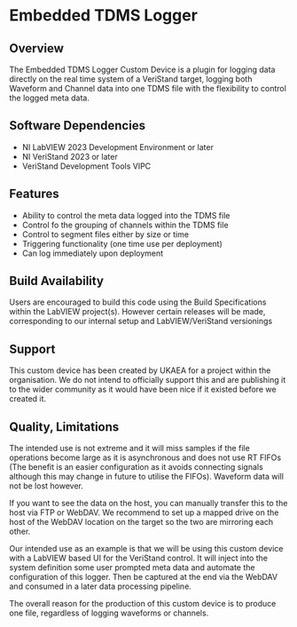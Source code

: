 
# Embedded TDMS Logger

## Overview

The Embedded TDMS Logger Custom Device is a plugin for logging data directly on the real time system of a VeriStand target, logging both Waveform and Channel data into one TDMS file with the flexibility to control the logged meta data.

## Software Dependencies

- NI LabVIEW 2023 Development Environment or later
- NI VeriStand 2023 or later
- VeriStand Development Tools VIPC

## Features

- Ability to control the meta data logged into the TDMS file
- Control fo the grouping of channels within the TDMS file
- Control to segment files either by size or time
- Triggering functionality (one time use per deployment)
- Can log immediately upon deployment

## Build Availability

Users are encouraged to build this code using the Build Specifications within the LabVIEW project(s). However certain releases will be made, corresponding to our internal setup and LabVIEW/VeriStand versionings

## Support

This custom device has been created by UKAEA for a project within the organisation. We do not intend to officially support this and are publishing it to the wider community as it would have been nice if it existed before we created it.

## Quality, Limitations

The intended use is not extreme and it will miss samples if the file operations become large as it is asynchronous and does not use RT FIFOs (The benefit is an easier configuration as it avoids connecting signals although this may change in future to utilise the FIFOs). Waveform data will not be lost however.

If you want to see the data on the host, you can manually transfer this to the host via FTP or WebDAV. We recommend to set up a mapped drive on the host of the WebDAV location on the target so the two are mirroring each other.

Our intended use as an example is that we will be using this custom device with a LabVIEW based UI for the VeriStand control. It will inject into the system definition some user prompted meta data and automate the configuration of this logger. Then be captured at the end via the WebDAV and consumed in a later data processing pipeline.

The overall reason for the production of this custom device is to produce one file, regardless of logging waveforms or channels.